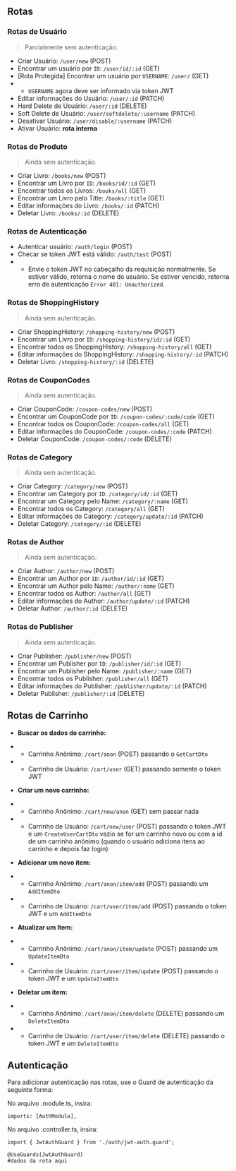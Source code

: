 ## Rotas

### Rotas de Usuário

> Parcialmente sem autenticação.

- Criar Usuário: `/user/new` (POST)
- Encontrar um usuário por `ID`: `/user/id/:id` (GET)
- [Rota Protegida] Encontrar um usuário por `USERNAME`: `/user/` (GET)
- - `USERNAME` agora deve ser informado via token JWT
- Editar informações do Usuário: `/user/:id` (PATCH)
- Hard Delete de Usuário: `/user/:id` (DELETE)
- Soft Delete de Usuário: `/user/softdelete/:username` (PATCH)
- Desativar Usuário: `/user/disable/:username` (PATCH)
- Ativar Usuário: **rota interna**

### Rotas de Produto

> Ainda sem autenticação.

- Criar Livro: `/books/new` (POST)
- Encontrar um Livro por `ID`: `/books/id/:id` (GET)
- Encontrar todos os Livros: `/books/all` (GET)
- Encontrar um Livro pelo Title: `/books/:title` (GET)
- Editar informações do Livro: `/books/:id` (PATCH)
- Deletar Livro: `/books/:id` (DELETE)

### Rotas de Autenticação

- Autenticar usuário: `/auth/login` (POST)
- Checar se token JWT está válido: `/auth/test` (POST)
- - Envie o token JWT no cabeçalho da requisição normalmente.
    Se estiver válido, retorna o nome do usuário.
    Se estiver vencido, retorna erro de autenticação `Error 401: Unauthorized`.

### Rotas de ShoppingHistory

> Ainda sem autenticação.

- Criar ShoppingHistory: `/shopping-history/new` (POST)
- Encontrar um Livro por `ID`: `/shopping-history/id/:id` (GET)
- Encontrar todos os ShoppingHistory: `/shopping-history/all` (GET)
- Editar informações do ShoppingHistory: `/shopping-history/:id` (PATCH)
- Deletar Livro: `/shopping-history/:id` (DELETE)

### Rotas de CouponCodes

> Ainda sem autenticação.

- Criar CouponCode: `/coupon-codes/new` (POST)
- Encontrar um CouponCode por `ID`: `/coupon-codes/:code/code` (GET)
- Encontrar todos os CouponCode: `/coupon-codes/all` (GET)
- Editar informações do CouponCode: `/coupon-codes/:code` (PATCH)
- Deletar CouponCode: `/coupon-codes/:code` (DELETE)

### Rotas de Category

> Ainda sem autenticação.

- Criar Category: `/category/new` (POST)
- Encontrar um Category por `ID`: `/category/id/:id` (GET)
- Encontrar um Category pelo Name: `/category/:name` (GET)
- Encontrar todos os Category: `/category/all` (GET)
- Editar informações do Category: `/category/update/:id` (PATCH)
- Deletar Category: `/category/:id` (DELETE)

### Rotas de Author

> Ainda sem autenticação.

- Criar Author: `/author/new` (POST)
- Encontrar um Author por `ID`: `/author/id/:id` (GET)
- Encontrar um Author pelo Name: `/author/:name` (GET)
- Encontrar todos os Author: `/author/all` (GET)
- Editar informações do Author: `/author/update/:id` (PATCH)
- Deletar Author: `/author/:id` (DELETE)

### Rotas de Publisher

> Ainda sem autenticação.

- Criar Publisher: `/publisher/new` (POST)
- Encontrar um Publisher por `ID`: `/publisher/id/:id` (GET)
- Encontrar um Publisher pelo Name: `/publisher/:name` (GET)
- Encontrar todos os Publisher: `/publisher/all` (GET)
- Editar informações do Publisher: `/publisher/update/:id` (PATCH)
- Deletar Publisher: `/publisher/:id` (DELETE)
## Rotas de Carrinho

- **Buscar os dados do carrinho:**
- - Carrinho Anônimo: `/cart/anon` (POST) passando o `GetCartDto`
- - Carrinho de Usuário: `/cart/user` (GET) passando somente o token JWT

- **Criar um novo carrinho:**
- - Carrinho Anônimo: `/cart/new/anon` (GET) sem passar nada
- - Carrinho de Usuário: `/cart/new/user` (POST) passando o token JWT e um `CreateUserCartDto` vazio se for um carrinho novo ou com a id de um carrinho anônimo (quando o usuário adiciona itens ao carrinho e depois faz login)

- **Adicionar um novo item:**
- - Carrinho Anônimo: `/cart/anon/item/add` (POST) passando um `AddItemDto`
- - Carrinho de Usuário: `/cart/user/item/add` (POST) passando o token JWT e um `AddItemDto`

- **Atualizar um Item:**
- - Carrinho Anônimo: `/cart/anon/item/update` (POST) passando um `UpdateItemDto`
- - Carrinho de Usuário: `/cart/user/item/update` (POST) passando o token JWT e um `UpdateItemDto`

- **Deletar um item:**
- - Carrinho Anônimo: `/cart/anon/item/delete` (DELETE) passando um `DeleteItemDto`
- - Carrinho de Usuário: `/cart/user/item/delete` (DELETE) passando o token JWT e um `DeleteItemDto`

## Autenticação

Para adicionar autenticação nas rotas, use o Guard de autenticação da seguinte forma:

No arquivo .module.ts, insira:

```
imports: [AuthModule],
```

No arquivo .controller.ts, insira:

```
import { JwtAuthGuard } from './auth/jwt-auth.guard';

@UseGuards(JwtAuthGuard)
#dados da rota aqui
```
